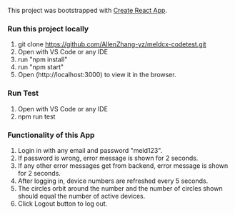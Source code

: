This project was bootstrapped with [Create React App](https://github.com/facebook/create-react-app).

### Run this project locally

1. git clone https://github.com/AllenZhang-yz/meldcx-codetest.git
2. Open with VS Code or any IDE
3. run "npm install"
4. run "npm start"
5. Open (http://localhost:3000) to view it in the browser.

### Run Test

1. Open with VS Code or any IDE
2. npm run test

### Functionality of this App

1. Login in with any email and password "meld123".
2. If password is wrong, error message is shown for 2 seconds.
3. If any other error messages get from backend, error message is shown for 2 seconds.
4. After logging in, device numbers are refreshed every 5 seconds.
5. The circles orbit around the number and the number of circles shown should equal the number of active devices.
6. Click Logout button to log out.
